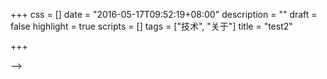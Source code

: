 +++
css = []
date = "2016-05-17T09:52:19+08:00"
description = ""
draft = false
highlight = true
scripts = []
tags = ["技术", "关于"]
title = "test2"

+++

-->
